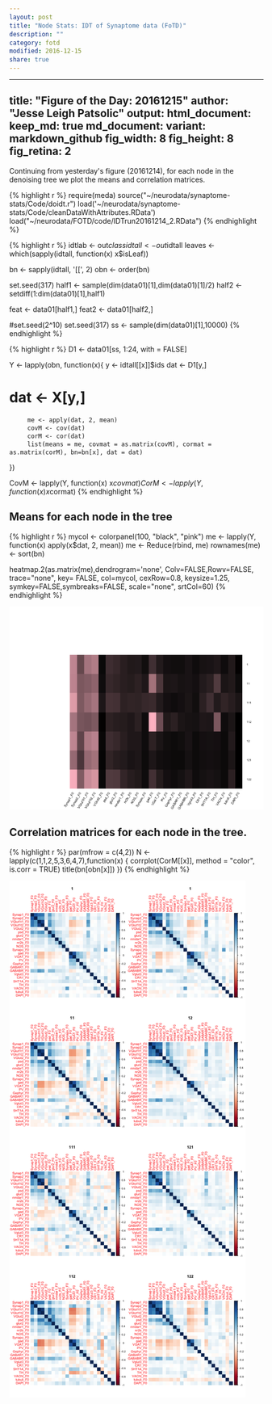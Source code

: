 ```yaml
---
layout: post
title: "Node Stats: IDT of Synaptome data (FoTD)"  
description: ""
category: fotd
modified: 2016-12-15
share: true
---
```


---
title: "Figure of the Day: 20161215"
author: "Jesse Leigh Patsolic"
output: 
  html_document:
    keep_md: true
  md_document:
      variant: markdown_github
      fig_width: 8
      fig_height: 8
      fig_retina: 2
---

Continuing from yesterday's figure (20161214), for each node in the
denoising tree we plot the means and correlation matrices. 


{% highlight r %}
require(meda)
source("~/neurodata/synaptome-stats/Code/doidt.r")
load('~/neurodata/synaptome-stats/Code/cleanDataWithAttributes.RData')
load("~/neurodata/FOTD/code/IDTrun20161214_2.RData")
{% endhighlight %}


{% highlight r %}
idtlab <- out$class
idtall <- out$idtall
leaves <- which(sapply(idtall, function(x) x$isLeaf))

bn <- sapply(idtall, '[[', 2)
obn <- order(bn)

set.seed(317)
half1 <- sample(dim(data01)[1],dim(data01)[1]/2)
half2 <- setdiff(1:dim(data01)[1],half1)

feat <- data01[half1,]
feat2 <- data01[half2,]

#set.seed(2^10)
set.seed(317)
ss <- sample(dim(data01)[1],10000)
{% endhighlight %}


{% highlight r %}
D1 <- data01[ss, 1:24, with = FALSE]

Y <- lapply(obn, function(x){
         y <- idtall[[x]]$ids
         dat <- D1[y,]
#         dat <- X[y,]
         me <- apply(dat, 2, mean)
         covM <- cov(dat)
         corM <- cor(dat)
         list(means = me, covmat = as.matrix(covM), cormat = as.matrix(corM), bn=bn[x], dat = dat)
})


CovM <- lapply(Y, function(x) x$covmat)
CorM <- lapply(Y, function(x) x$cormat)
{% endhighlight %}

## Means for each node in the tree


{% highlight r %}
mycol <- colorpanel(100, "black", "pink")
me <- lapply(Y, function(x) apply(x$dat, 2, mean))
me <- Reduce(rbind, me)
rownames(me) <- sort(bn)

heatmap.2(as.matrix(me),dendrogram='none',
          Colv=FALSE,Rowv=FALSE, trace="none", key= FALSE,
          col=mycol, cexRow=0.8, keysize=1.25,
          symkey=FALSE,symbreaks=FALSE,
          scale="none", srtCol=60)
{% endhighlight %}

![plot of chunk fotd20161215-means](../figures/fotd20161215-means-1.png)

## Correlation matrices for each node in the tree.


{% highlight r %}
par(mfrow = c(4,2))
N <- lapply(c(1,1,2,5,3,6,4,7),function(x) { 
             corrplot(CorM[[x]], method = "color", is.corr = TRUE)
             title(bn[obn[x]])
})
{% endhighlight %}

![plot of chunk fotd20161215-cor](../figures/fotd20161215-cor-1.png)

